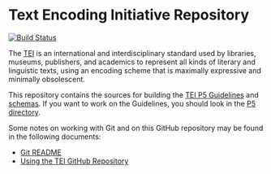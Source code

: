 # Text Encoding Initiative Repository

[![Build Status](https://travis-ci.com/TEIC/TEI.svg?branch=dev)](https://travis-ci.org/TEIC/TEI)

The [TEI](https://www.tei-c.org) is an international and interdisciplinary standard used by libraries, museums, publishers, and academics to represent all kinds of literary and linguistic texts, using an encoding scheme that is maximally expressive and minimally obsolescent.

This repository contains the sources for building the [TEI P5 Guidelines](https://www.tei-c.org/release/doc/tei-p5-doc/en/html/index.html) and
[schemas](https://www.tei-c.org/guidelines/customization/). If you want to work on the Guidelines, you should look in the [P5 directory](https://github.com/TEIC/TEI/tree/dev/P5).

Some notes on working with Git and on this GitHub repository may be found in the following documents:
* [Git README](https://github.com/TEIC/TEI/blob/master/Documents/Git-README.md)
* [Using the TEI GitHub Repository](https://www.tei-c.org/guidelines/p5/using-the-tei-github-repository/)
